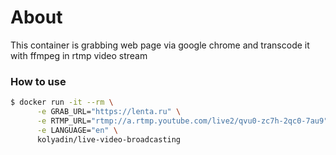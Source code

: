 # About

This container is grabbing web page via google chrome and transcode it with ffmpeg in rtmp video stream

### How to use

```bash
$ docker run -it --rm \
      -e GRAB_URL="https://lenta.ru" \
      -e RTMP_URL="rtmp://a.rtmp.youtube.com/live2/qvu0-zc7h-2qc0-7au9" \
      -e LANGUAGE="en" \
      kolyadin/live-video-broadcasting
```